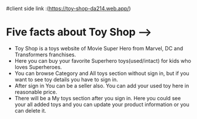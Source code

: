 #client side link :(https://toy-shop-da214.web.app/) 
# Five facts about Toy Shop -->
- Toy Shop is a toys website of Movie Super Hero from Marvel, DC and Transformers franchises.
- Here you can buy your favorite Superhero toys(used/intact) for kids who loves Superheroes.
- You can browse Category and All toys section without sign in, but if you want to see toy details you have to sign in.
- After sign in You can be a seller also. You can add your used toy here in reasonable price.
- There will be a My toys section after you sign in. Here you could see your all added toys and you can update your product information or you can delete it.
